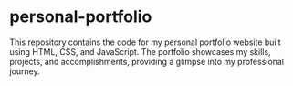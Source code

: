 # personal-portfolio
This repository contains the code for my personal portfolio website built using HTML, CSS, and JavaScript. The portfolio showcases my skills, projects, and accomplishments, providing a glimpse into my professional journey.
